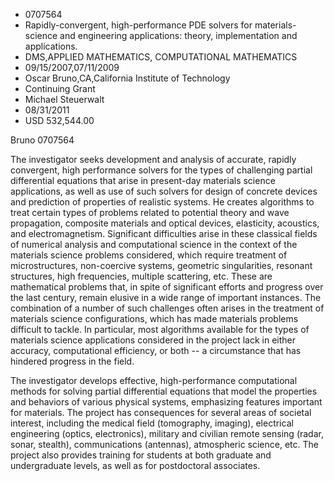 
* 0707564
* Rapidly-convergent, high-performance PDE solvers for materials-science and engineering applications: theory, implementation and applications.
* DMS,APPLIED MATHEMATICS, COMPUTATIONAL MATHEMATICS
* 09/15/2007,07/11/2009
* Oscar Bruno,CA,California Institute of Technology
* Continuing Grant
* Michael Steuerwalt
* 08/31/2011
* USD 532,544.00

Bruno 0707564

The investigator seeks development and analysis of accurate, rapidly
convergent, high performance solvers for the types of challenging partial
differential equations that arise in present-day materials science applications,
as well as use of such solvers for design of concrete devices and prediction of
properties of realistic systems. He creates algorithms to treat certain types of
problems related to potential theory and wave propagation, composite materials
and optical devices, elasticity, acoustics, and electromagnetism. Significant
difficulties arise in these classical fields of numerical analysis and
computational science in the context of the materials science problems
considered, which require treatment of microstructures, non-coercive systems,
geometric singularities, resonant structures, high frequencies, multiple
scattering, etc. These are mathematical problems that, in spite of significant
efforts and progress over the last century, remain elusive in a wide range of
important instances. The combination of a number of such challenges often arises
in the treatment of materials science configurations, which has made materials
problems difficult to tackle. In particular, most algorithms available for the
types of materials science applications considered in the project lack in either
accuracy, computational efficiency, or both -- a circumstance that has hindered
progress in the field.

The investigator develops effective, high-performance computational methods for
solving partial differential equations that model the properties and behaviors
of various physical systems, emphasizing features important for materials. The
project has consequences for several areas of societal interest, including the
medical field (tomography, imaging), electrical engineering (optics,
electronics), military and civilian remote sensing (radar, sonar, stealth),
communications (antennas), atmospheric science, etc. The project also provides
training for students at both graduate and undergraduate levels, as well as for
postdoctoral associates.
